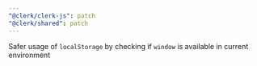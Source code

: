 ```yaml
---
"@clerk/clerk-js": patch
"@clerk/shared": patch
---
```


Safer usage of `localStorage` by checking if `window` is available in current environment
